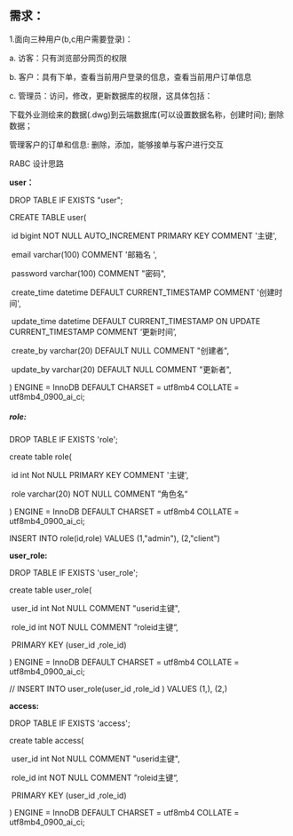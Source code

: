 ## 需求：

1.面向三种用户(b,c用户需要登录)：

a. 访客：只有浏览部分网页的权限

b. 客户：具有下单，查看当前用户登录的信息，查看当前用户订单信息

c. 管理员：访问，修改，更新数据库的权限，这具体包括：

下载外业测绘来的数据(.dwg)到云端数据库(可以设置数据名称，创建时间); 删除数据；

管理客户的订单和信息: 删除，添加，能够接单与客户进行交互







RABC 设计思路

**user：**

DROP TABLE IF EXISTS "user";

CREATE TABLE user(

​	id bigint NOT NULL AUTO_INCREMENT PRIMARY KEY COMMENT '主键',

​	email varchar(100) COMMENT '邮箱名 ',

​	password varchar(100) COMMENT "密码",

​	create_time datetime DEFAULT CURRENT_TIMESTAMP COMMENT '创建时间',

​	update_time datetime DEFAULT CURRENT_TIMESTAMP ON UPDATE CURRENT_TIMESTAMP COMMENT ‘更新时间’,

​	create_by varchar(20) DEFAULT NULL COMMENT "创建者",

​	update_by varchar(20) DEFAULT NULL COMMENT "更新者",

) ENGINE = InnoDB  DEFAULT CHARSET = utf8mb4 COLLATE = utf8mb4_0900_ai_ci;



##### role:

DROP TABLE IF EXISTS 'role';

create table role(

​	id int Not NULL PRIMARY KEY COMMENT '主键', 

​	role varchar(20) NOT NULL COMMENT ”角色名“

)  ENGINE = InnoDB  DEFAULT CHARSET = utf8mb4 COLLATE = utf8mb4_0900_ai_ci;

INSERT INTO role(id,role) VALUES (1,"admin"), (2,"client")



**user_role:**

DROP TABLE IF EXISTS 'user_role';

create table user_role(

​	user_id int Not NULL COMMENT "userid主键",

​	role_id int NOT NULL COMMENT ”roleid主键“,

​	PRIMARY KEY (user_id ,role_id)

)  ENGINE = InnoDB  DEFAULT CHARSET = utf8mb4  COLLATE = utf8mb4_0900_ai_ci;

// INSERT INTO user_role(user_id ,role_id ) VALUES (1,), (2,)



**access:**

DROP TABLE IF EXISTS 'access';

create table access(

​	user_id int Not NULL COMMENT "userid主键",

​	role_id int NOT NULL COMMENT ”roleid主键“,

​	PRIMARY KEY (user_id ,role_id)

)  ENGINE = InnoDB  DEFAULT CHARSET = utf8mb4  COLLATE = utf8mb4_0900_ai_ci;

